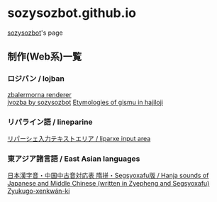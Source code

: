 # sozysozbot.github.io
[sozysozbot](https://twitter.com/sosoBOTpi)'s page

## 制作(Web系)一覧

### ロジバン / lojban
[zbalermorna renderer](https://sozysozbot.github.io/zbalermorna_renderer/renderer.htm)  
[jvozba by sozysozbot](https://sozysozbot.github.io/sozysozbot_jvozba/sozysozbot_jvozba.html)
[Etymologies of gismu in hajiloji](https://sozysozbot.github.io/hajiloji_gismu_etym/etymologies.html)

### リパライン語 / lineparine
[リパーシェ入力テキストエリア / liparxe input area](https://sozysozbot.github.io/lineparine-typing/)  

### 東アジア諸言語 / East Asian languages
[日本漢字音・中国中古音対応表 隋拼・Segsyoxafu版 / Hanja sounds of Japanese and Middle Chinese (written in Zyepheng and Segsyoxafu)](https://sozysozbot.github.io/kanzihom_taihogxeu/%E5%AF%BE%E5%BF%9C%E8%A1%A8.html)  
[Zyukugo-xenkwán-ki](https://sozysozbot.github.io/Zyukugo-xenkwan-ki/index.html)
